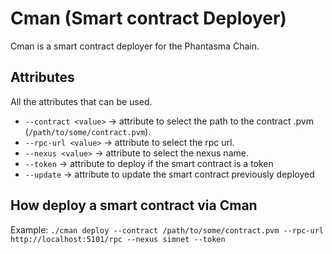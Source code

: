 # Cman (Smart contract Deployer)
Cman is a smart contract deployer for the Phantasma Chain.

## Attributes
All the attributes that can be used.
* `--contract <value>` -> attribute to select the path to the contract .pvm (`/path/to/some/contract.pvm`).
* `--rpc-url <value>` -> attribute to select the rpc url.
* `--nexus <value>` -> attribute to select the nexus name.
* `--token` -> attribute to deploy if the smart contract is a token
* `--update` -> attribute to update the smart contract previously deployed

## How deploy a smart contract via Cman

Example:
`./cman deploy --contract /path/to/some/contract.pvm --rpc-url http://localhost:5101/rpc --nexus simnet --token`

